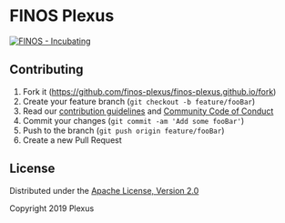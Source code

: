 # FINOS Plexus
[![FINOS - Incubating](https://cdn.jsdelivr.net/gh/finos/contrib-toolbox@master/images/badge-archived.svg)](https://finosfoundation.atlassian.net/wiki/display/FINOS/Archived)

## Contributing

1. Fork it (<https://github.com/finos-plexus/finos-plexus.github.io/fork>)
2. Create your feature branch (`git checkout -b feature/fooBar`)
3. Read our [contribution guidelines](.github/CONTRIBUTING.md) and [Community Code of Conduct](https://www.finos.org/code-of-conduct)
4. Commit your changes (`git commit -am 'Add some fooBar'`)
5. Push to the branch (`git push origin feature/fooBar`)
6. Create a new Pull Request

## License

Distributed under the [Apache License, Version 2.0](http://www.apache.org/licenses/LICENSE-2.0)

Copyright 2019 Plexus

